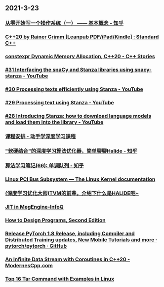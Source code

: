 
## 2021-3-23

### [从零开始写一个操作系统（一） —— 基本概念 - 知乎](https://zhuanlan.zhihu.com/p/350587132)

### [C++20 by Rainer Grimm [Leanpub PDF/iPad/Kindle] : Standard C++](https://isocpp.org/blog/2021/03/cpp20-by-rainer-grimm-leanpub-pdf-ipad-kindle)

### [constexpr Dynamic Memory Allocation, C++20 - C++ Stories](https://www.cppstories.com/2021/constexpr-new-cpp20/)

### [#31 Interfacing the spaCy and Stanza libraries using spacy-stanza - YouTube](https://www.youtube.com/watch?v=Yqy7I7c7EXc&feature=youtu.be)

### [#30 Processing texts efficiently using Stanza - YouTube](https://www.youtube.com/watch?v=L2MmfJ3x5Jk&feature=youtu.be)

### [#29 Processing text using Stanza - YouTube](https://www.youtube.com/watch?v=w8vvgP4dQTU&feature=youtu.be)

### [#28 Introducing Stanza: how to download language models and load them into the library - YouTube](https://www.youtube.com/watch?reload=9&v=41aN-_NNY8g&feature=youtu.be)

### [课程安排 - 动手学深度学习课程](https://courses.d2l.ai/zh-v2/)

### ["软硬结合"的深度学习算法优化器，简单聊聊Halide - 知乎](https://zhuanlan.zhihu.com/p/358837301)

### [算法学习笔记(66): 单调队列 - 知乎](https://zhuanlan.zhihu.com/p/346354943)

### [Linux PCI Bus Subsystem — The Linux Kernel  documentation](https://dri.freedesktop.org/docs/drm/PCI/index.html)

### [(深度学习优化大师)TVM的前辈，介绍下什么是HALIDE吧~](https://juejin.cn/post/6942130513456922655)

### [JIT in MegEngine-InfoQ](https://www.infoq.cn/article/pQtavJljt4uq6HXMgkJs)

### [How to Design Programs, Second Edition](https://htdp.org/2018-01-06/Book/index.html)


### [Release PyTorch 1.8 Release, including Compiler and Distributed Training updates, New Mobile Tutorials and more · pytorch/pytorch · GitHub](https://github.com/pytorch/pytorch/releases/tag/v1.8.0)

### [An Infinite Data Stream with Coroutines in C++20 - ModernesCpp.com](http://www.modernescpp.com/index.php/an-infinite-data-stream-with-coroutines-in-c-20)

### [Top 16 Tar Command with Examples in Linux](https://www.linuxbuzz.com/tar-command-examples-in-linux/)